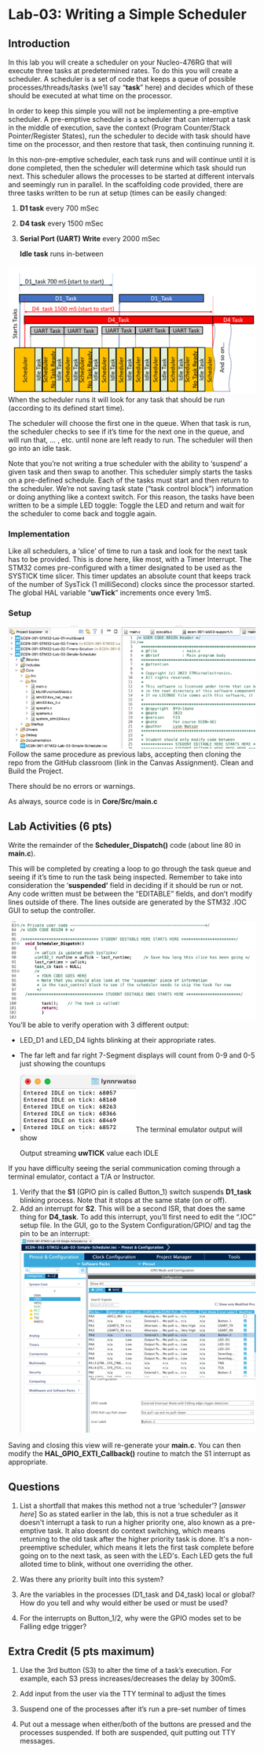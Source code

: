 # Lab-03: Writing a Simple Scheduler

## Introduction

In this lab you will create a scheduler on your Nucleo-476RG that will execute three tasks at predetermined rates. To do this you will create a scheduler. A scheduler is a set of code that keeps a queue of possible processes/threads/tasks (we’ll say “**task**” here) and decides which of these should be executed at what time on the processor.

In order to keep this simple you will not be implementing a pre-emptive scheduler. A pre-emptive scheduler is a scheduler that can interrupt a task in the middle of execution, save the context (Program Counter/Stack Pointer/Register States), run the scheduler to decide with task should have time on the processor, and then restore that task, then continuing running it.

In this non-pre-emptive scheduler, each task runs and will continue until it is done completed, then the scheduler will determine which task should run next. This scheduler allows the processes to be started at different intervals and seemingly run in parallel. In the scaffolding code provided, there are three tasks written to be run at setup (times can be easily changed:

1. **D1 task**  every 700 mSec

2. **D4 task** every 1500 mSec

3. **Serial Port (UART) Write** every 2000 mSec
   
   **Idle task** runs in-between

![A diagram of a task Description automatically generated](media/8f457c43f896bdfa3fccbe7d093141c3.png)When the scheduler runs it will look for any task that should be run (according to its defined start time).

The scheduler will choose the first one in the queue. When that task is run, the scheduler checks to see if it’s time for the next one in the queue, and will run that, … , etc. until none are left ready to run. The scheduler will then go into an idle task.

Note that you’re not writing a true scheduler with the ability to ‘suspend’ a given task and then swap to another. This scheduler simply starts the tasks on a pre-defined schedule. Each of the tasks must start and then return to the scheduler. We’re not saving task state (“task control block”) information or doing anything like a context switch. For this reason, the tasks have been written to be a simple LED toggle: Toggle the LED and return and wait for the scheduler to come back and toggle again.

### Implementation

Like all schedulers, a ‘slice’ of time to run a task and look for the next task has to be provided. This is done here, like most, with a Timer Interrupt. The STM32 comes pre-configured with a timer designated to be used as the SYSTICK time slicer. This timer updates an absolute count that keeps track of the number of SysTick (1 milliSecond) clocks since the processor started. The global HAL variable “**uwTick**” increments once every 1mS.

### Setup

![](media/74676fd3daa3b59281dabd5ede9fd377.png)Follow the same procedure as previous labs, accepting then cloning the repo from the GitHub classroom (link in the Canvas Assignment). Clean and Build the Project.

There should be no errors or warnings.

As always, source code is in **Core/Src/main.c**

## Lab Activities (6 pts)

Write the remainder of the **Scheduler_Dispatch()** code (about line 80 in **main.c**).

This will be completed by creating a loop to go through the task queue and seeing if it’s time to run the task being inspected. Remember to take into consideration the ‘**suspended’** field in deciding if it should be run or not. Any code written must be between the “EDITABLE” fields, and don’t modify lines outside of there. The lines outside are generated by the STM32 .IOC GUI to setup the controller.

![](media/2966dfc0cf7b487d0b15a54e57d6d911.png)  
You’ll be able to verify operation with 3 different output:

- LED_D1 and LED_D4 lights blinking at their appropriate rates.

- The far left and far right 7-Segment displays will count from 0-9 and 0-5 just showing the countups

- ![](media/1e029bae7d379ac326c31c738d64ee19.png)The terminal emulator output will show
  
  Output streaming **uwTICK** value each IDLE

If you have difficulty seeing the serial communication coming through a terminal emulator, contact a T/A or Instructor.

1. Verify that the **S1** (GPIO pin is called Button_1) switch suspends **D1_task** blinking process. Note that it stops at the same state (on or off).
2. Add an interrupt for **S2**. This will be a second ISR, that does the same thing for **D4_task**. To add this interrupt, you’ll first need to edit the “.IOC” setup file. In the GUI, go to the System Configuration/GPIO/ and tag the pin to be an interrupt:
   ![](media/f2ff415bacbc5fc90102de0dd401c131.png)

Saving and closing this view will re-generate your **main.c**. You can then modify the **HAL_GPIO_EXTI_Callback()** routine to match the S1 interrupt as appropriate.

## Questions

1. List a shortfall that makes this method not a true ‘scheduler’? [*answer here*]
   So as stated earlier in the lab, this is not a true scheduler as it doesn't interrupt a task to run a higher priority one, also known as a pre-emptive task. It also doesnt do context switching, which means returning to the old task after the higher priority task is done. It's a non-preemptive scheduler, which means it lets the first task complete before going on to the next task, as seen with the LED's. Each LED gets the full alloted time to blink, without one overriding the other.

3. Was there any priority built into this system?

4. Are the variables in the processes (D1_task and D4_task) local or global?   How do you tell and why would either be used or must be used?

5. For the interrupts on Button_1/2, why were the GPIO modes set to be Falling edge trigger?

## Extra Credit (5 pts maximum)



1. Use the 3rd button (S3) to alter the time of a task’s execution.  For example, each S3 press increases/decreases the delay by 300mS.

2. Add input from the user via the TTY terminal to adjust the times

3. Suspend one of the processes after it’s run a pre-set number of times

4. Put out a message when either/both of the buttons are pressed and the processes suspended.  If both are suspended, quit putting out TTY messages.
